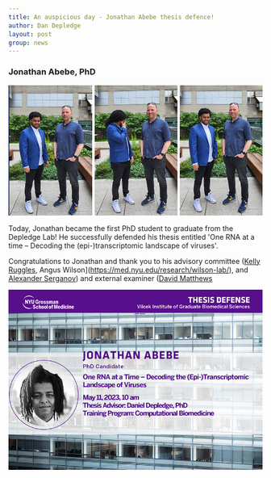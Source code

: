 ```yaml
---
title: An auspicious day - Jonathan Abebe thesis defence!
author: Dan Depledge
layout: post
group: news
---
```


### Jonathan Abebe, PhD

 <img src="/static/img/news/abebe_phd.jpg" alt="Abebe and Depledge celebrate a successful defence!" class="img-fluid">

Today, Jonathan became the first PhD student to graduate from the Depledge Lab! He successfully defended his thesis entitled 'One RNA at a time – Decoding the (epi-)transcriptomic landscape of viruses'.

Congratulations to Jonathan and thank you to his advisory committee ([Kelly Ruggles](https://www.ruggleslab.org/), Angus Wilson](https://med.nyu.edu/research/wilson-lab/), and [Alexander Serganov](https://med.nyu.edu/faculty/alexander-a-serganov)) and external examiner ([David Matthews](https://www.bristol.ac.uk/people/person/David-Matthews-8b2bb610-c46a-4c23-8151-634d24fb2bd1/) 

<img src="/static/img/news/abebe_announce.jpg" alt="Announcement of Jonathan Abebe thesis defence" class="img-fluid">